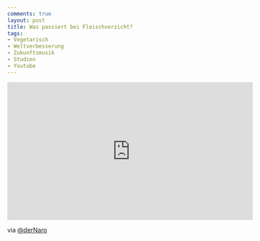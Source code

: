 ```yaml
---
comments: true
layout: post
title: Was passiert bei Fleischverzicht?
tags:
- Vegetarisch
- Weltverbesserung
- Zukunftsmusik
- Studien
- Youtube
---
```


<iframe width="560" height="315" src="http://www.youtube.com/embed/wi8rMOiOQYY" frameborder="0"> </iframe>

via [@derNaro](https://twitter.com/dernaro)
